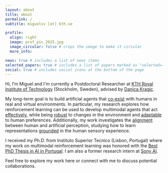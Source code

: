 ```yaml
---
layout: about
title: about
permalink: /
subtitle: miguelsv [at] kth.se

profile:
  align: right
  image: prof_pic_2025.jpg
  image_circular: false # crops the image to make it circular
  more_info:

news: true # includes a list of news items
selected_papers: true # includes a list of papers marked as "selected={true}"
social: true # includes social icons at the bottom of the page
---
```


Hi, I’m Miguel and I'm currently a Postdoctoral Researcher at <a href="https://www.kth.se/en">KTH Royal Institute of Technology</a> (Stockholm, Sweden), advised by <a href="https://www.csc.kth.se/~danik/">Danica Kragic</a>. 

My long-term goal is to build artificial agents that <a href="https://arxiv.org/abs/2502.04809/">co-exist</a> with humans in real and virtual environments. In particular, my research explores how reinforcement learning can be used to develop multimodal agents that act <a href="https://arxiv.org/abs/2406.12563v1">effectively</a>, while being <a href="https://arxiv.org/abs/2202.03390">robust</a> to changes in the environment and <a href="https://www.diva-portal.org/smash/record.jsf?pid=diva2%3A1942924&dswid=1366">adaptable</a> to human preferences. Additionally, my work investigates the <a href="https://openreview.net/forum?id=3f8i9GlBzu">alignment</a> between human and artificial perception, studying how to learn representations <a href="https://arxiv.org/abs/2502.03081/">grounded</a> in the human sensory experience.

I received my Ph.D. from Instituto Superior Tecnico (Lisbon, Portugal) where my work on multimodal reinforcement learning was honored with the <a href="https://www.appia.pt/2024/10/07/vencedor-do-concurso-melhor-tese-de-doutoramento/">Best PhD Thesis in AI in Portugal</a>. I am also a former research intern at <a href="https://ai.sony/">Sony AI</a>.

Feel free to explore my work here or connect with me to discuss potential collaborations.